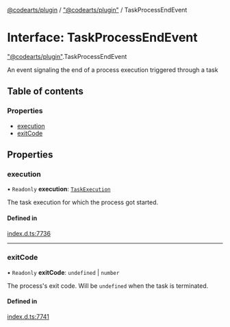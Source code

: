 [@codearts/plugin](../README.md) / ["@codearts/plugin"](../modules/_codearts_plugin_.md) / TaskProcessEndEvent

# Interface: TaskProcessEndEvent

["@codearts/plugin"](../modules/_codearts_plugin_.md).TaskProcessEndEvent

An event signaling the end of a process execution
triggered through a task

## Table of contents

### Properties

- [execution](codearts_plugin_.TaskProcessEndEvent.md#execution)
- [exitCode](codearts_plugin_.TaskProcessEndEvent.md#exitcode)

## Properties

### execution

• `Readonly` **execution**: [`TaskExecution`](codearts_plugin_.TaskExecution.md)

The task execution for which the process got started.

#### Defined in

[index.d.ts:7736](https://github.com/huaweicloud/cloudide-plugin-api/blob/03b481c/index.d.ts#L7736)

___

### exitCode

• `Readonly` **exitCode**: `undefined` \| `number`

The process's exit code. Will be `undefined` when the task is terminated.

#### Defined in

[index.d.ts:7741](https://github.com/huaweicloud/cloudide-plugin-api/blob/03b481c/index.d.ts#L7741)
